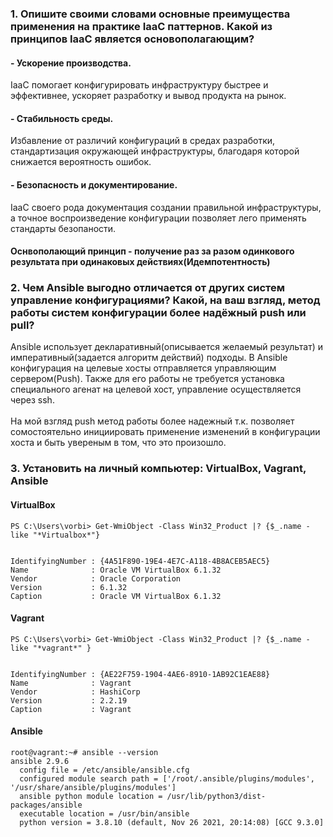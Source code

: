 ### 1. Опишите своими словами основные преимущества применения на практике IaaC паттернов. Какой из принципов IaaC является основополагающим?
#### - Ускорение производства.
IaaC помогает конфигурировать инфраструктуру быстрее и эффективнее, ускоряет разработку и вывод продукта на рынок.
#### - Стабильность среды. 
Избавление от различий конфигураций в средах разработки, стандартизация окружающей инфраструктуры,
благодаря которой снижается вероятность ошибок.
#### - Безопасность и документирование. 
IaaC своего рода документация создании правильной инфраструктуры, а точное воспроизведение
конфигурации позволяет лего применять стандарты безопаности.

#### Оснвополающий принцип - получение раз за разом одинкового результата при одинаковых действиях(Идемпотентность)

### 2. Чем Ansible выгодно отличается от других систем управление конфигурациями? Какой, на ваш взгляд, метод работы систем конфигурации более надёжный push или pull?
Ansible использует декларативный(описывается желаемый результат) и императивный(задается алгоритм действий) подходы.
В Ansible конфигурация на целевые хосты отправляется управляющим сервером(Push). Также для его работы не требуется установка специального агенат на целевой хост, управление осуществляется через ssh.<br>  
На мой взгляд push метод работы более надежный т.к. позволяет сомостоятельно инициировать применение изменений в конфигурации хоста и быть увереным в том, что это произошло. 

### 3. Установить на личный компьютер: VirtualBox, Vagrant, Ansible
#### VirtualBox
```
PS C:\Users\vorbi> Get-WmiObject -Class Win32_Product |? {$_.name -like "*Virtualbox*"}


IdentifyingNumber : {4A51F890-19E4-4E7C-A118-4B8ACEB5AEC5}
Name              : Oracle VM VirtualBox 6.1.32
Vendor            : Oracle Corporation
Version           : 6.1.32
Caption           : Oracle VM VirtualBox 6.1.32
```
#### Vagrant
```
PS C:\Users\vorbi> Get-WmiObject -Class Win32_Product |? {$_.name -like "*vagrant*" }


IdentifyingNumber : {AE22F759-1904-4AE6-8910-1AB92C1EAE88}
Name              : Vagrant
Vendor            : HashiCorp
Version           : 2.2.19
Caption           : Vagrant
```
#### Ansible
```
root@vagrant:~# ansible --version
ansible 2.9.6
  config file = /etc/ansible/ansible.cfg
  configured module search path = ['/root/.ansible/plugins/modules', '/usr/share/ansible/plugins/modules']
  ansible python module location = /usr/lib/python3/dist-packages/ansible
  executable location = /usr/bin/ansible
  python version = 3.8.10 (default, Nov 26 2021, 20:14:08) [GCC 9.3.0]
```

